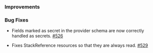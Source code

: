 ### Improvements

### Bug Fixes

- Fields marked as secret in the provider schema are now correctly handled as secrets. [#526](https://github.com/pulumi/pulumi-yaml/pull/526)

- Fixes StackReference resources so that they are always read. [#529](https://github.com/pulumi/pulumi-yaml/pull/529)
